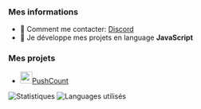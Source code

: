 ### Mes informations
- 🔭 Comment me contacter: [Discord](https://discord.com/user/786280792577802251)
- 🌱 Je développe mes projets en language __JavaScript__

### Mes projets
- [<img src="https://cdn.discordapp.com/avatars/741728388523491408/1f82fa1e504e7a663ce15924eef409bb.png?size=2048" width="24"/>PushCount](https://pushcount.fr)

<img alt="Statistiques" src="https://github-readme-stats.vercel.app/api?username=NezukoDev&show_icons=true&hide_border=true&theme=tokyonight" />
<img alt="Languages utilisés" src="https://github-readme-stats.vercel.app/api/top-langs?username=NezukoDev&show_icons=true&theme=tokyonight&layout=compact" />
